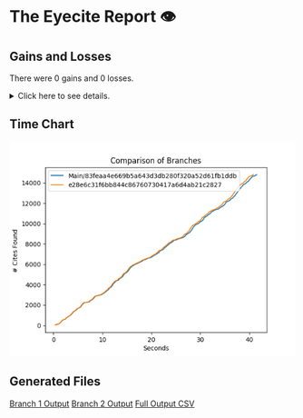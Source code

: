 # The Eyecite Report :eye:



Gains and Losses
---------
There were 0 gains and 0 losses.

<details>
<summary>Click here to see details.</summary>

|     id     |  Gain  |  Loss  |
| ---------- | ------ | ------ |


</details>



Time Chart
---------

![image](https://raw.githubusercontent.com/freelawproject/eyecite/artifacts/195/results/chart.png)


Generated Files
---------

[Branch 1 Output](https://raw.githubusercontent.com/freelawproject/eyecite/artifacts/195/results/83feaa4e669b5a643d3db280f320a52d61fb1ddb.json)
[Branch 2 Output](https://raw.githubusercontent.com/freelawproject/eyecite/artifacts/195/results/e28e6c31f6bb844c86760730417a6d4ab21c2827.json)
[Full Output CSV ](https://raw.githubusercontent.com/freelawproject/eyecite/artifacts/195/results/output.csv)
